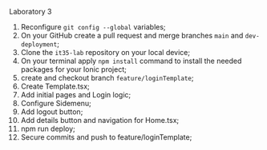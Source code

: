 Laboratory 3 

1. Reconfigure `git config --global` variables;
2. On your GitHub create a pull request and merge branches `main` and `dev-deployment`;
3. Clone the `it35-lab` repository on your local device;
4. On your terminal apply `npm install` command to install the needed packages for your Ionic project;
5. create and checkout branch `feature/loginTemplate`;
6. Create Template.tsx;
7. Add initial pages and Login logic;
8. Configure Sidemenu;
9. Add logout button;
10. Add details button and navigation for Home.tsx;
11. npm run deploy;
12. Secure commits and push to feature/loginTemplate;
